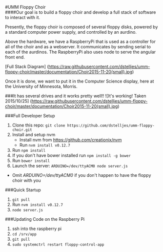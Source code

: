 #UMM Floppy Choir  
####Our goal is to build a floppy choir and develop a full stack of software to interact with it. 

Presently, the floppy choir is composed of several floppy disks, powered by a standard computer 
power supply, and controlled by an aurdino.

Above the hardware, we have a RaspberryPi that is used as a controller for all of the choir and as a webserver. It 
communicates by sending serial to each of the aurdinos. The RaspberryPi also uses node to serve the angular front end.

[Full Stack Diagram]
(https://raw.githubusercontent.com/dstelljes/umm-floppy-choir/master/documentation/Choir2015-11-20(small).jpg)

Once it is done, we want to put it in the Computer Science display, here at the University of Minnesota, Morris.


###It has several drives and it works pretty well!!
![It's working! Taken 2015/10/25]
(https://raw.githubusercontent.com/dstelljes/umm-floppy-choir/master/documentation/Choir2015-11-20(small).jpg)


###Full Developer Setup
1. Clone this repo: `git clone https://github.com/dstelljes/umm-floppy-choir.git`
2. Install and setup nvm
   * Install nvm from https://github.com/creationix/nvm
   * Run `nvm install v0.12.7`
3. Run `npm install`
4. If you don't have bower installed run `npm install -g bower`
5. Run `bower install` 
6. Launch the server: `ARDUINO=/dev/ttyACM0 node server.js` 
  * Omit *ARDUINO=/dev/ttyACM0* if you don't happen to have the floppy choir with you

###Quick Startup
1. `git pull`
2. Run `nvm install v0.12.7`
3. `node server.js` 

###Updating Code on the Raspberry Pi
1. ssh into the raspberry pi
2. `cd /srv/app`
2. `git pull`
3. `sudo systemctrl restart floppy-control-app`

